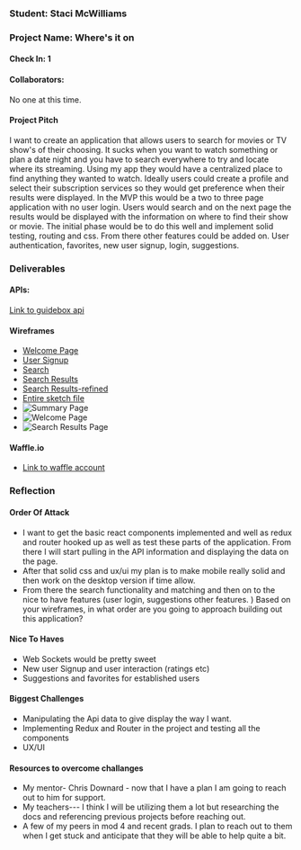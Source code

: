 ### Student: Staci McWilliams

### Project Name: Where's it on

#### Check In: 1  

#### Collaborators:  
No one at this time.

#### Project Pitch  
I want to create an application that allows users to search for movies or TV show's of their choosing. It sucks when you want to watch something or plan a date night and you have to search everywhere to try and locate where its streaming. Using my app they would have a centralized place to find anything they wanted to watch. Ideally users could create a profile and select their subscription services so they would get preference when their results were displayed.  In the MVP this would be a two to three page application with no user login. Users would search and on the next page the results would be displayed with the information on where to find their show or movie. The initial phase would be to do this well and implement solid testing, routing and css. From there other features could be added on. User authentication, favorites, new user signup, login, suggestions.

### Deliverables  

#### APIs:  
[Link to guidebox api](https://api.guidebox.com/docs)

#### Wireframes
- [Welcome Page](http://i.imgur.com/edyxMxX.png)
- [User Signup](http://i.imgur.com/1FcBL65.png)
- [Search](http://i.imgur.com/4cbRsC1.png)
- [Search Results](http://i.imgur.com/axCHKog.png)
- [Search Results-refined](http://i.imgur.com/G6Hqddu.png)
- [Entire sketch file](http://i.imgur.com/BAhxtVG.png)
- ![Summary Page](http://i.imgur.com/fdXT4UC.png)
- ![Welcome Page](http://i.imgur.com/kxa9tsd.png)
- ![Search Results Page](http://i.imgur.com/AvgYqSU.png)

#### Waffle.io
- [Link to waffle account](https://waffle.io/stacimcwilliams/wheres_it_on)

### Reflection  

#### Order Of Attack  
- I want to get the basic react components implemented and well as redux and router hooked up as well as test these
parts of the application. From there I will start pulling in the API information and displaying the data on the page.
- After that solid css and ux/ui my plan is to make mobile really solid and then work on the desktop version if time allow.
- From there the search functionality and matching and then on to the nice to have features (user login, suggestions other features. )
Based on your wireframes, in what order are you going to approach building out this application?

#### Nice To Haves   
- Web Sockets would be pretty sweet
- New user Signup and user interaction (ratings etc)
- Suggestions and favorites for established users


#### Biggest Challenges

- Manipulating the Api data to give display the way I want.
- Implementing Redux and Router in the project and testing all the components
- UX/UI

#### Resources to overcome challanges

- My mentor- Chris Downard - now that I have a plan I am going to reach out to him for support.
- My teachers--- I think I will be utilizing them a lot but researching the docs and referencing previous projects before reaching out.
- A few of my peers in mod 4 and recent grads. I plan to reach out to them when I get stuck and anticipate that they will be able to
help quite a bit.
